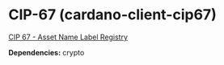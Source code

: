 # CIP-67 (cardano-client-cip67)

[CIP 67 - Asset Name Label Registry](https://cips.cardano.org/cip/CIP-0067) 

**Dependencies:** crypto
